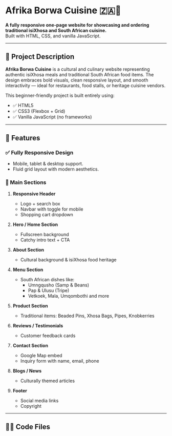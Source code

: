 # Afrika Borwa Cuisine 🇿🇦🍲

**A fully responsive one-page website for showcasing and ordering traditional isiXhosa and South African cuisine.**  
Built with HTML, CSS, and vanilla JavaScript.

---

## 📌 Project Description

**Afrika Borwa Cuisine** is a cultural and culinary website representing authentic isiXhosa meals and traditional South African food items. The design embraces bold visuals, clean responsive layout, and smooth interactivity — ideal for restaurants, food stalls, or heritage cuisine vendors.

This beginner-friendly project is built entirely using:

- ✅ HTML5
- ✅ CSS3 (Flexbox + Grid)
- ✅ Vanilla JavaScript (no frameworks)

---

## 🎯 Features

### ✅ Fully Responsive Design

- Mobile, tablet & desktop support.
- Fluid grid layout with modern aesthetics.

### 🧩 Main Sections

1. **Responsive Header**

   - Logo + search box
   - Navbar with toggle for mobile
   - Shopping cart dropdown

2. **Hero / Home Section**

   - Fullscreen background
   - Catchy intro text + CTA

3. **About Section**

   - Cultural background & isiXhosa food heritage

4. **Menu Section**

   - South African dishes like:
     - Umngqusho (Samp & Beans)
     - Pap & Ulusu (Tripe)
     - Vetkoek, Mala, Umqombothi and more

5. **Product Section**

   - Traditional items: Beaded Pins, Xhosa Bags, Pipes, Knobkerries

6. **Reviews / Testimonials**

   - Customer feedback cards

7. **Contact Section**

   - Google Map embed
   - Inquiry form with name, email, phone

8. **Blogs / News**

   - Culturally themed articles

9. **Footer**
   - Social media links
   - Copyright

---

## 🧑‍💻 Code Files
